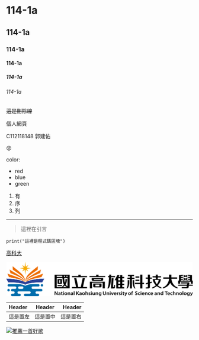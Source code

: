 # 114-1a
## 114-1a
### 114-1a
#### 114-1a
##### 114-1a
###### 114-1a
~~這是刪除線~~

個人網頁

C112118148 郭建佑

😟

color:
- red
- blue
- green
1. 有
2. 序
3. 列

---


>這裡在引言

```
print("這裡是程式碼區塊")
```

[高科大](https://www.nkust.edu.tw/)

![nkust](nkust.png)

| Header | Header | Header |
|:---|:---:|---:|
| 這是置左 | 這是置中 | 這是置右 |

[![推薦一首好歌](https://www.shazam.com/mkimage/image/thumb/Music211/v4/9c/18/65/9c1865ac-1b1a-e4a9-7926-9dc38cf486cb/25UM1IM26043.rgb.jpg/375x375bb.webp)](https://www.youtube.com/watch?v=ugxi0U3MwNs&list=RDugxi0U3MwNs&start_radio=1 "標題")
 

